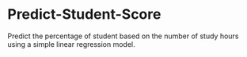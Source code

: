 # Predict-Student-Score
Predict the percentage of student based on the number of study hours using a simple linear regression model.
